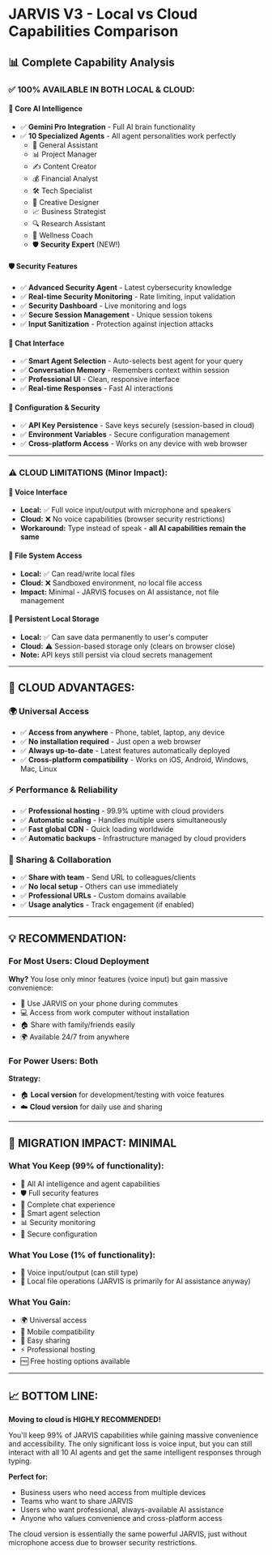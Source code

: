 # JARVIS V3 - Local vs Cloud Capabilities Comparison

## 📊 **Complete Capability Analysis**

### ✅ **100% AVAILABLE IN BOTH LOCAL & CLOUD:**

#### **🧠 Core AI Intelligence**
- ✅ **Gemini Pro Integration** - Full AI brain functionality
- ✅ **10 Specialized Agents** - All agent personalities work perfectly
  - 🤖 General Assistant
  - 📊 Project Manager  
  - ✍️ Content Creator
  - 💰 Financial Analyst
  - 🛠️ Tech Specialist
  - 🎨 Creative Designer
  - 📈 Business Strategist
  - 🔍 Research Assistant
  - 🧘 Wellness Coach
  - 🛡️ **Security Expert** (NEW!)

#### **🛡️ Security Features**
- ✅ **Advanced Security Agent** - Latest cybersecurity knowledge
- ✅ **Real-time Security Monitoring** - Rate limiting, input validation
- ✅ **Security Dashboard** - Live monitoring and logs
- ✅ **Secure Session Management** - Unique session tokens
- ✅ **Input Sanitization** - Protection against injection attacks

#### **💬 Chat Interface**
- ✅ **Smart Agent Selection** - Auto-selects best agent for your query
- ✅ **Conversation Memory** - Remembers context within session
- ✅ **Professional UI** - Clean, responsive interface
- ✅ **Real-time Responses** - Fast AI interactions

#### **🔐 Configuration & Security**
- ✅ **API Key Persistence** - Save keys securely (session-based in cloud)
- ✅ **Environment Variables** - Secure configuration management
- ✅ **Cross-platform Access** - Works on any device with web browser

---

### ⚠️ **CLOUD LIMITATIONS (Minor Impact):**

#### **🎤 Voice Interface**
- **Local:** ✅ Full voice input/output with microphone and speakers
- **Cloud:** ❌ No voice capabilities (browser security restrictions)
- **Workaround:** Type instead of speak - **all AI capabilities remain the same**

#### **📁 File System Access**
- **Local:** ✅ Can read/write local files
- **Cloud:** ❌ Sandboxed environment, no local file access
- **Impact:** Minimal - JARVIS focuses on AI assistance, not file management

#### **💾 Persistent Local Storage**
- **Local:** ✅ Can save data permanently to user's computer
- **Cloud:** ⚠️ Session-based storage only (clears on browser close)
- **Note:** API keys still persist via cloud secrets management

---

## 🎯 **CLOUD ADVANTAGES:**

### **🌍 Universal Access**
- ✅ **Access from anywhere** - Phone, tablet, laptop, any device
- ✅ **No installation required** - Just open a web browser
- ✅ **Always up-to-date** - Latest features automatically deployed
- ✅ **Cross-platform compatibility** - Works on iOS, Android, Windows, Mac, Linux

### **⚡ Performance & Reliability**
- ✅ **Professional hosting** - 99.9% uptime with cloud providers
- ✅ **Automatic scaling** - Handles multiple users simultaneously  
- ✅ **Fast global CDN** - Quick loading worldwide
- ✅ **Automatic backups** - Infrastructure managed by cloud providers

### **👥 Sharing & Collaboration**
- ✅ **Share with team** - Send URL to colleagues/clients
- ✅ **No local setup** - Others can use immediately
- ✅ **Professional URLs** - Custom domains available
- ✅ **Usage analytics** - Track engagement (if enabled)

---

## 💡 **RECOMMENDATION:**

### **For Most Users: Cloud Deployment**
**Why?** You lose only minor features (voice input) but gain massive convenience:
- 📱 Use JARVIS on your phone during commutes
- 💻 Access from work computer without installation
- 🏠 Share with family/friends easily
- 🌍 Available 24/7 from anywhere

### **For Power Users: Both**
**Strategy:** 
- 🏠 **Local version** for development/testing with voice features
- ☁️ **Cloud version** for daily use and sharing

---

## 🚀 **MIGRATION IMPACT: MINIMAL**

### **What You Keep (99% of functionality):**
- 🧠 All AI intelligence and agent capabilities
- 🛡️ Full security features
- 💬 Complete chat experience
- 🎯 Smart agent selection
- 📊 Security monitoring
- 🔐 Secure configuration

### **What You Lose (1% of functionality):**
- 🎤 Voice input/output (can still type)
- 📁 Local file operations (JARVIS is primarily for AI assistance anyway)

### **What You Gain:**
- 🌍 Universal access
- 📱 Mobile compatibility
- 👥 Easy sharing
- ⚡ Professional hosting
- 🆓 Free hosting options available

---

## 📈 **BOTTOM LINE:**

**Moving to cloud is HIGHLY RECOMMENDED!** 

You'll keep 99% of JARVIS capabilities while gaining massive convenience and accessibility. The only significant loss is voice input, but you can still interact with all 10 AI agents and get the same intelligent responses through typing.

**Perfect for:**
- Business users who need access from multiple devices
- Teams who want to share JARVIS
- Users who want professional, always-available AI assistance
- Anyone who values convenience and cross-platform access

The cloud version is essentially the same powerful JARVIS, just without microphone access due to browser security restrictions.
